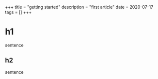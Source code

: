 +++
title = "getting started"
description = "first article"
date = 2020-07-17
tags = []
+++

# h1
sentence

## h2
sentence
